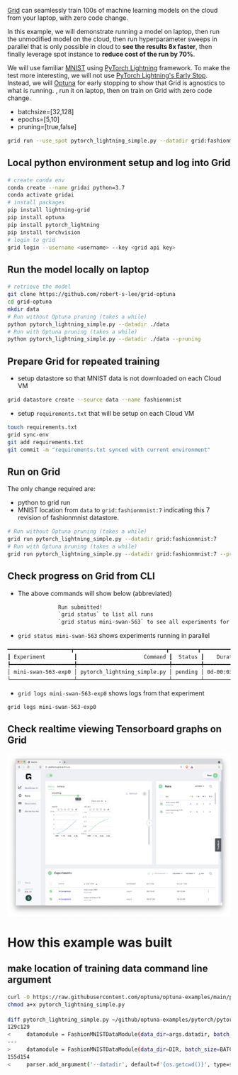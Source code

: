 [Grid](https://www.grid.ai) can seamlessly train 100s of machine learning models on the cloud from your laptop, with zero code change.  

In this example, we will demonstrate running a model on laptop, then run the unmodified model on the cloud, then run hyperparameter sweeps in parallel that is only possible in cloud to **see the results 8x faster**, then finally leverage spot instance to **reduce cost of the run by 70%**. 


We will use familiar [MNIST](http://yann.lecun.com/exdb/mnist/) using [PyTorch Lightning](https://www.pytorchlightning.ai) framework.
To make the test more interesting, we will not use [PyTorch Lightning's Early Stop](https://medium.com/pytorch/pytorch-lightning-1-3-lightning-cli-pytorch-profiler-improved-early-stopping-6e0ffd8deb29).  Instead, we will [Optuna](https://optuna.org) for early stopping to show that Grid is agnostics to what is running.
, run it on laptop, then on train on Grid with zero code change.


- batchsize=[32,128]
- epochs=[5,10]
- pruning=[true,false]

``` bash
grid run --use_spot pytorch_lightning_simple.py --datadir grid:fashionmnist:7 --pruning="['true','false']"  --batchsize="[32,128]" --epochs="[5,10]"
```

## Local python environment setup and log into Grid

```bash
# create conda env
conda create --name gridai python=3.7
conda activate gridai
# install packages
pip install lightning-grid
pip install optuna
pip install pytorch_lightning
pip install torchvision
# login to grid
grid login --username <username> --key <grid api key>
```

## Run the model locally on laptop  

```bash
# retrieve the model
git clone https://github.com/robert-s-lee/grid-optuna
cd grid-optuna
mkdir data
# Run without Optuna pruning (takes a while)
python pytorch_lightning_simple.py --datadir ./data
# Run with Optuna pruning (takes a while)
python pytorch_lightning_simple.py --datadir ./data --pruning
```

## Prepare Grid for repeated training  

- setup datastore so that MNIST data is not downloaded on each Cloud VM  

```bash
grid datastore create --source data --name fashionmnist 
```

- setup `requirements.txt`  that will be setup on each Cloud VM

```bash
touch requirements.txt
grid sync-env
git add requirements.txt
git commit -m "requirements.txt synced with current environment"
```
        
## Run on Grid

The only change required are:
- python to grid run
- MNIST location from `data` to `grid:fashionmnist:7` indicating this 7 revision of fashionmnist datastore.
  
```bash
# Run without Optuna pruning (takes a while)
grid run pytorch_lightning_simple.py --datadir grid:fashionmnist:7
# Run with Optuna pruning (takes a while)
grid run pytorch_lightning_simple.py --datadir grid:fashionmnist:7 --pruning  
```

## Check progress on Grid from CLI

- The above commands will show below (abbreviated)
  
```bash
                Run submitted!
                `grid status` to list all runs
                `grid status mini-swan-563` to see all experiments for this run
```
- `grid status mini-swan-563` shows experiments running in parallel
  
```bash
━━━━━━━━━━━━━━━━━━━━┳━━━━━━━━━━━━━━━━━━━━━━━━━━━━━┳━━━━━━━━━┳━━━━━━━━━━━━━┳━━━━━━━━━━━━━━━━━━━━━━━━━━┳━━━━━━━━━┓
┃ Experiment         ┃                     Command ┃  Status ┃    Duration ┃                  datadir ┃ pruning ┃
┡━━━━━━━━━━━━━━━━━━━━╇━━━━━━━━━━━━━━━━━━━━━━━━━━━━━╇━━━━━━━━━╇━━━━━━━━━━━━━╇━━━━━━━━━━━━━━━━━━━━━━━━━━╇━━━━━━━━━┩
│ mini-swan-563-exp0 │ pytorch_lightning_simple.py │ pending │ 0d-00:03:36 │ /datastores/fashionmnist │    True │
└────────────────────┴─────────────────────────────┴─────────┴─────────────┴──────────────────────────┴─────────┘
```

- `grid logs mini-swan-563-exp0` shows logs from that experiment

```bash
grid logs mini-swan-563-exp0
```

## Check realtime viewing Tensorboard graphs on Grid

![Grid Tensorboard display](grid-ai-tensorboard.png)

# How this example was built

## make location of training data command line argument 

```bash
curl -O https://raw.githubusercontent.com/optuna/optuna-examples/main/pytorch/pytorch_lightning_simple.py
chmod a+x pytorch_lightning_simple.py

diff pytorch_lightning_simple.py ~/github/optuna-examples/pytorch/pytorch_lightning_simple.py > patchfile.patch
129c129
<     datamodule = FashionMNISTDataModule(data_dir=args.datadir, batch_size=BATCHSIZE)
---
>     datamodule = FashionMNISTDataModule(data_dir=DIR, batch_size=BATCHSIZE)
155d154
<     parser.add_argument('--datadir', default=f'{os.getcwd()}', type=str)
```
